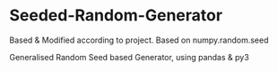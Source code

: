 # Seeded-Random-Generator
Based &amp; Modified according to project. Based on numpy.random.seed

Generalised Random Seed based Generator, using pandas & py3
